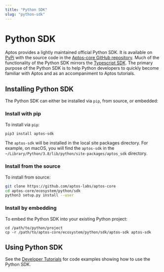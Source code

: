 ```yaml
---
title: "Python SDK"
slug: "python-sdk"
---
```


# Python SDK

Aptos provides a lightly maintained official Python SDK. It is available on [PyPi](https://pypi.org/project/aptos-sdk/) with the source code in the [Aptos-core GitHub repository](https://github.com/aptos-labs/aptos-core/tree/main/ecosystem/python/sdk). Much of the functionality of the Python SDK mirrors the [Typescript SDK](/sdks/ts-sdk/index). The primary purpose of the Python SDK is to help Python developers to quickly become familiar with Aptos and as an accompaniment to Aptos tutorials.

## Installing Python SDK

The Python SDK can either be installed via `pip`, from source, or embedded:

### Install with pip

To install via `pip`:

```bash
pip3 install aptos-sdk
```

The `aptos-sdk` will be installed in the local site packages directory. For example, on macOS, you will find the `aptos-sdk` in the `~/Library/Python/3.8/lib/python/site-packages/aptos_sdk` directory.

### Install from the source

To install from source:

```bash
git clone https://github.com/aptos-labs/aptos-core
cd aptos-core/ecosystem/python/sdk
python3 setup.py install --user
```

### Install by embedding

To embed the Python SDK into your existing Python project:

```
cd /path/to/python/project
cp -r /path/to/aptos-core/ecosystem/python/sdk/aptos-sdk aptos-sdk
```

## Using Python SDK

See the [Developer Tutorials](/tutorials/index.md) for code examples showing how to use the Python SDK.